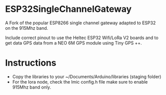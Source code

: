 # ESP32SingleChannelGateway
A Fork of the popular ESP8266 single channel gateway adapted to ESP32 on the 915Mhz band.

Include correct pinout to use the Heltec ESP32 Wifi/LoRa V2 boards and to get data GPS data from a NEO 6M GPS module using Tiny GPS ++.

# Instructions
- Copy the libraries to your ~/Documents/Arduino/libraries (staging folder)
- For the lora node, check the lmic config.h file make sure to enable 915Mhz band only.
